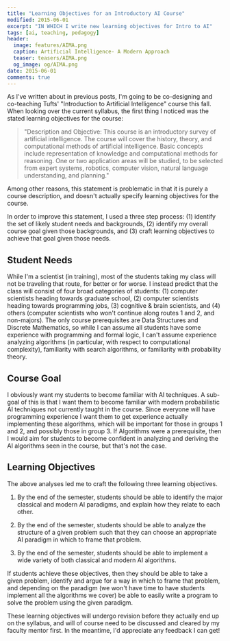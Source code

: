 ```yaml
---
title: "Learning Objectives for an Introductory AI Course"
modified: 2015-06-01
excerpt: "IN WHICH I write new learning objectives for Intro to AI"
tags: [ai, teaching, pedagogy]
header:
  image: features/AIMA.png
  caption: Artificial Intelligence- A Modern Approach
  teaser: teasers/AIMA.png
  og_image: og/AIMA.png
date: 2015-06-01
comments: true
---
```


As I've written about in previous posts, I'm going to be co-designing and co-teaching Tufts' "Introduction to Artificial Intelligence" course this fall. When looking over the current syllabus, the first thing I noticed was the stated learning objectives for the course:

> "Description and Objective: This course is an introductory survey of artificial intelligence. The course will cover the history, theory, and computational methods of artificial intelligence. Basic concepts include representation of knowledge and computational methods for reasoning. One or two application areas will be studied, to be selected from expert systems, robotics, computer vision, natural language understanding, and planning."

Among other reasons, this statement is problematic in that it is purely a course description, and doesn't actually specify learning objectives for the course. 

In order to improve this statement, I used a three step process: (1) identify the set of likely student needs and backgrounds, (2) identify my overall course goal given those backgrounds, and (3) craft learning objectives to achieve that goal given those needs.

## Student Needs #

While I'm a scientist (in training), most of the students taking my class will not be traveling that route, for better or for worse. I instead predict that the class will consist of four broad categories of students: (1) computer scientists heading towards graduate school, (2) computer scientists heading towards programming jobs, (3) cognitive & brain scientists, and (4) others (computer scientists who won't continue along routes 1 and 2, and non-majors). The only course prerequisites are Data Structures and Discrete Mathematics, so while I can assume all students have some experience with programming and formal logic, I can't assume experience analyzing algorithms (in particular, with respect to computational complexity), familiarity with search algorithms, or familiarity with probability theory.

## Course Goal ##

I obviously want my students to become familiar with AI techniques. A sub-goal of this is that I want them to become familiar with modern probabilistic AI techniques not currently taught in the course. Since everyone will have programming experience I want them to get experience actually implementing these algorithms, which will be important for those in groups 1 and 2, and possibly those in group 3. If Algorithms were a prerequisite, then I would aim for students to become confident in analyzing and deriving the AI algorithms seen in the course, but that's not the case.

## Learning Objectives ##

The above analyses led me to craft the following three learning objectives.

1. By the end of the semester, students should be able to identify the major classical and modern AI paradigms, and explain how they relate to each other.

1. By the end of the semester, students should be able to analyze the structure of a given problem such that they can choose an appropriate AI paradigm in which to frame that problem.

1. By the end of the semester, students should be able to implement a wide variety of both classical and modern AI algorithms.

If students achieve these objectives, then they should be able to take a given problem, identify and argue for a way in which to frame that problem, and depending on the paradigm (we won't have time to have students implement all the algorithms we cover) be able to easily write a program to solve the problem using the given paradigm.

These learning objectives will undergo revision before they actually end up on the syllabus, and will of course need to be discussed and cleared by my faculty mentor first. In the meantime, I'd appreciate any feedback I can get!

